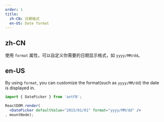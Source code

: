 ```yaml
---
order: 1
title:
  zh-CN: 日期格式
  en-US: Date format
---
```


## zh-CN

使用 `format` 属性，可以自定义你需要的日期显示格式，如 `yyyy/MM/dd`。

## en-US

By using `format`, you can customize the format(such as `yyyy/MM/dd`) the date is displayed in. 

````jsx
import { DatePicker } from 'antFB';

ReactDOM.render(
  <DatePicker defaultValue="2015/01/01" format="yyyy/MM/dd" />
, mountNode);
````
